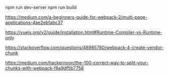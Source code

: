 npm run dev-server
npm run build

https://medium.com/a-beginners-guide-for-webpack-2/multi-page-applications-4ae2ebfabc37

https://vuejs.org/v2/guide/installation.html#Runtime-Compiler-vs-Runtime-only

https://stackoverflow.com/questions/48985780/webpack-4-create-vendor-chunk

https://medium.com/hackernoon/the-100-correct-way-to-split-your-chunks-with-webpack-f8a9df5b7758
